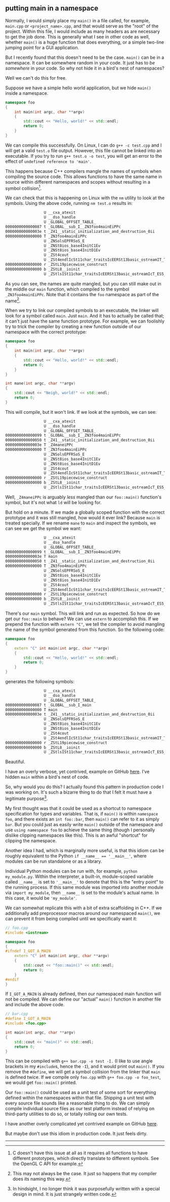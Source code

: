 ## putting main in a namespace

Normally, I would simply place my `main()` in a file called, for example,
`main.cpp` or `<project_name>.cpp`, and that would serve as the "root" of
the project. Within this file, I would include as many headers as are
necessary to get the job done. This is generally what I see in other code
as well, whether `main()` is a huge function that does everything, or a
simple two-line jumping point for a GUI application.

But I recently found that this doesn't need to be the case. `main()` can be
in a namespace. It can be somewhere random in your code. It just has to _be
somewhere_ in your code. So why not hide it in a bird's nest of namespaces?

Well we can't do this for free.

Suppose we have a simple hello world application, but we hide `main()`
inside a namespace.

```cpp
namespace foo
{
    int main(int argc, char **argv)
    {
        std::cout << "Hello, world!" << std::endl;
        return 0;
    }
}
```

We can compile this successfully. On Linux, I can do `g++ -c test.cpp` and
I will get a valid `test.o` file output. However, this file cannot be
linked into an executable. If you try to run `g++ test.o -o test`, you will
get an error to the effect of `undefined reference to 'main'`.

This happens because C++ compilers mangle the names of symbols when
compiling the source code. This allows functions to have the same name in
source within different namespaces and scopes without resulting in a symbol
collision[^1].

We can check that this is happening on Linux with the `nm` utility to look
at the symbols. Using the above code, running `nm test.o` results in:

```default
                 U __cxa_atexit
                 U __dso_handle
                 U _GLOBAL_OFFSET_TABLE_
0000000000000087 t _GLOBAL__sub_I__ZN3foo4mainEiPPc
000000000000003e t _Z41__static_initialization_and_destruction_0ii
0000000000000000 T _ZN3foo4mainEiPPc
                 U _ZNSolsEPFRSoS_E
                 U _ZNSt8ios_base4InitC1Ev
                 U _ZNSt8ios_base4InitD1Ev
                 U _ZSt4cout
                 U _ZSt4endlIcSt11char_traitsIcEERSt13basic_ostreamIT_T0_ES6_
0000000000000000 r _ZStL19piecewise_construct
0000000000000000 b _ZStL8__ioinit
                 U _ZStlsISt11char_traitsIcEERSt13basic_ostreamIcT_ES5_PKc
```

As you can see, the names are quite mangled, but you can still make out in
the middle our `main` function, which compiled to the symbol
`_ZN3foo4mainEiPPc`.  Note that it contains the `foo` namespace as part of
the name[^2].

When we try to link our compiled symbols to an executable, the linker will
look for a symbol called `main`. Just `main`. And it has to actually be
called that; it can't just have the same function prototype. For example,
we can foolishly try to trick the compiler by creating a new function
outside of our namespace with the correct prototype:

```cpp
namespace foo
{
    int main(int argc, char **argv)
    {
        std::cout << "Hello, world!" << std::endl;
        return 0;
    }
}

int mane(int argc, char **argv)
{
    std::cout << "Neigh, world!" << std::endl;
    return 0;
}
```

This will compile, but it won't link. If we look at the symbols, we can
see:

```default
                 U __cxa_atexit
                 U __dso_handle
                 U _GLOBAL_OFFSET_TABLE_
0000000000000099 t _GLOBAL__sub_I__ZN3foo4mainEiPPc
0000000000000050 t _Z41__static_initialization_and_destruction_0ii
000000000000003e T _Z4maneiPPc
0000000000000000 T _ZN3foo4mainEiPPc
                 U _ZNSolsEPFRSoS_E
                 U _ZNSt8ios_base4InitC1Ev
                 U _ZNSt8ios_base4InitD1Ev
                 U _ZSt4cout
                 U _ZSt4endlIcSt11char_traitsIcEERSt13basic_ostreamIT_T0_ES6_
0000000000000000 r _ZStL19piecewise_construct
0000000000000000 b _ZStL8__ioinit
                 U _ZStlsISt11char_traitsIcEERSt13basic_ostreamIcT_ES5_PKc
```

Well, `_Z4maneiPPc` is arguably _less_ mangled than our `foo::main()`
function's symbol, but it's not what `ld` will be looking for.

But hold on a minute. If we made a globally scoped function with the
correct prototype and it was still mangled, how would it ever link? Because
`main` is treated specially. If we rename `mane` to `main` and inspect the
symbols, we can see we get the symbol we want:

```default
                 U __cxa_atexit
                 U __dso_handle
                 U _GLOBAL_OFFSET_TABLE_
0000000000000099 t _GLOBAL__sub_I__ZN3foo4mainEiPPc
000000000000003e T main
0000000000000050 t _Z41__static_initialization_and_destruction_0ii
0000000000000000 T _ZN3foo4mainEiPPc
                 U _ZNSolsEPFRSoS_E
                 U _ZNSt8ios_base4InitC1Ev
                 U _ZNSt8ios_base4InitD1Ev
                 U _ZSt4cout
                 U _ZSt4endlIcSt11char_traitsIcEERSt13basic_ostreamIT_T0_ES6_
0000000000000000 r _ZStL19piecewise_construct
0000000000000000 b _ZStL8__ioinit
                 U _ZStlsISt11char_traitsIcEERSt13basic_ostreamIcT_ES5_PKc
```

There's our `main` symbol. This will link and run as expected. So how do we
get our `foo::main` to behave? We can use `extern` to accomplish this. If
we prepend the function with `extern "C"`, we tell the compiler to avoid
mangling the name of the symbol generated from this function. So the
following code:

```cpp
namespace foo
{
    extern "C" int main(int argc, char **argv)
    {
        std::cout << "Hello, world!" << std::endl;
        return 0;
    }
}
```

generates the following symbols:

```default
                 U __cxa_atexit
                 U __dso_handle
                 U _GLOBAL_OFFSET_TABLE_
0000000000000087 t _GLOBAL__sub_I_main
0000000000000000 T main
000000000000003e t _Z41__static_initialization_and_destruction_0ii
                 U _ZNSolsEPFRSoS_E
                 U _ZNSt8ios_base4InitC1Ev
                 U _ZNSt8ios_base4InitD1Ev
                 U _ZSt4cout
                 U _ZSt4endlIcSt11char_traitsIcEERSt13basic_ostreamIT_T0_ES6_
0000000000000000 r _ZStL19piecewise_construct
0000000000000000 b _ZStL8__ioinit
                 U _ZStlsISt11char_traitsIcEERSt13basic_ostreamIcT_ES5_PKc
```

Beautiful.

I have an overly verbose, yet contrived, example on GitHub [here](
https://gist.github.com/ahota/c8288979c6c0054a350f07e53418f298). I've
hidden `main` within a bird's nest of code.

So, why would you do this? I actually found this pattern in production code
I was working on. It's such a bizarre thing to do that I felt it must have
a legitimate purpose[^3].

My first thought was that it could be used as a shortcut to namespace
specification for types and variables. That is, if `main()` is within
`namespace foo`, and there exists an `int foo::bar`, then `main()` can
refer to it as simply `bar`. But you could just as easily write `main()`
outside of the namespace and use `using namespace foo` to achieve the same
thing (though I personally dislike clipping namespaces like this). This is
an awful "shortcut" for clipping the namespace.

Another idea I had, which is marginally more useful, is that this idiom can
be roughly equivalent to the Python `if __name__ == '__main__'`, where
modules can be run standalone or as a library.

Individual Python modules can be run with, for example, `python
my_module.py`.  Within the interpreter, a built-in, module-scoped variable
called `__name__` is set to `'__main__'` to denote that this is the "entry
point" to the running process. If this same module was imported into
another module via `import my_module`, then `__name__` is set to the
module's actual name. In this case, it would be `'my_module'`.

We can somewhat replicate this with a bit of extra scaffolding in C++. If
we additionally add preprocessor macros around our namespaced `main()`, we
can prevent it from being compiled until we specifically want it:

```cpp
// foo.cpp
#include <iostream>

namespace foo
{
#ifndef I_GOT_A_MAIN
    extern "C" int main(int argc, char **argv)
    {
        std::cout << "foo::main()" << std::endl;
        return 0;
    }
#endif
}
```

If `I_GOT_A_MAIN` is already defined, then our namespaced main function
will not be compiled. We can define our "actual" `main()` function in
another file and include the above code.

```cpp
// bar.cpp
#define I_GOT_A_MAIN
#include <foo.cpp>

int main(int argc, char **argv)
{
    std::cout << "main()" << std::endl;
    return 0;
}
```

This can be compiled with `g++ bar.cpp -o test -I.` (I like to use angle
brackets in my `#include`s, hence the `-I`), and it would print out
`main()`.  If you remove the `#define`, we will get a symbol collision from
the linker that `main` is defined twice. If we compile only `foo.cpp` with
`g++ foo.cpp -o foo_test`, we would get `foo::main()` printed.

Our `foo::main()` could be used as a unit test of some sort for everything
defined within the namespaces within that file. Shipping a unit test with
every source file sounds like a reasonable thing to do. We can simply
compile individual source files as our test platform instead of relying on
third-party utilities to do so, or totally rolling our own tests.

I have another overly complicated yet contrived example on GitHub
[here](https://github.com/ahota/beauty).

But maybe don't use this idiom in production code. It just feels dirty.

---

[^1]: C doesn't have this issue at all as it requires all functions to have different prototypes, which directly translate to different symbols. See the OpenGL C API for example.

[^2]: This may not always be the case. It just so happens that my compiler does its naming this way.

[^3]: In hindsight, I no longer think it was purposefully written with a special design in mind. It is just strangely written code.
